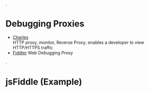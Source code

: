 .<div class="slide">

# Debugging Proxies

 * [Charles](http://www.charlesproxy.com) <br/>
   <span class="fs50">HTTP proxy, monitor, Reverse Proxy; enables a developer to view HTTP/HTTPS traffic</span>
 * [Fiddler](http://www.fiddler2.com/fiddler2/version.asp) Web Debugging Proxy

.</div><div class="slide">

# jsFiddle (Example)

<div style="background: url('media/jsfiddle-example.png') no-repeat center center; height: 100%"></div>

.</div><div class="slide">

# jsFiddle

.  <div style="background: url('media/jsfiddle-logo.png') no-repeat right top; height: 100%">

 * <http://jsfiddle.net/>
 * JsFiddle is a playground for web developers
 * JavaScript, HTML, CSS
 * Ideal for submitting bugs / request help
 * You can share and embed a fiddle:
   * <http://jsfiddle.net/Ua93g/1/>
   * ``<iframe src="http://jsfiddle.net/..."/>``

.  </div>

.</div><div class="slide">

# console

Poor man's debugger :-;

<br/>

``` javascript
var a = [1, 9], b = {name: 'Bourne'};

console.log('a', a, 'b', b);
// a [ 1, 9 ] b { name: 'Bourne' }

console.error('No more beer');
```

.  <div class="handout">

Links
 * DailyJS - Mastering Console Logging <http://dailyjs.com/2012/02/02/console/>
 * Mozilla Developer Network / console <https://developer.mozilla.org/en/DOM/console>

.  </div>

.</div><div class="slide">

# console: old browsers

 * Not available in miserable browsers (IE <= 8)

``` javascript
if (typeof console === 'undefined') {
  (function(global) {
    var nop = function(){};
    global.console = {
      log: nop, info: nop, error: nop,
      dir: nop, time: nop, timeEnd: nop
    };
  }(window));
}
```

.</div>

